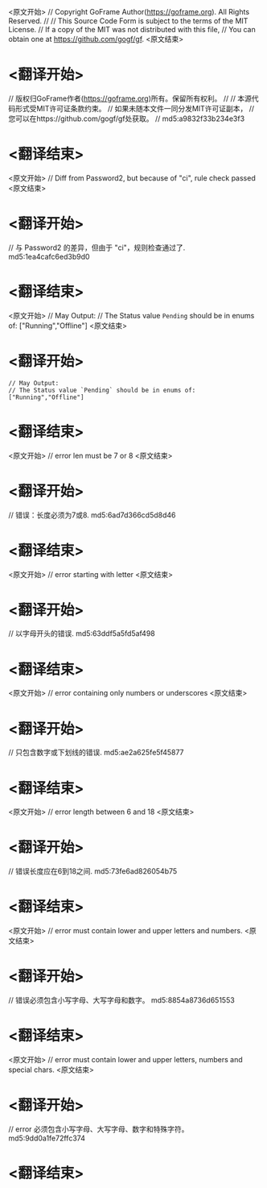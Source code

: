 
<原文开始>
// Copyright GoFrame Author(https://goframe.org). All Rights Reserved.
//
// This Source Code Form is subject to the terms of the MIT License.
// If a copy of the MIT was not distributed with this file,
// You can obtain one at https://github.com/gogf/gf.
<原文结束>

# <翻译开始>
// 版权归GoFrame作者(https://goframe.org)所有。保留所有权利。
//
// 本源代码形式受MIT许可证条款约束。
// 如果未随本文件一同分发MIT许可证副本，
// 您可以在https://github.com/gogf/gf处获取。
// md5:a9832f33b234e3f3
# <翻译结束>


<原文开始>
// Diff from Password2, but because of "ci", rule check passed
<原文结束>

# <翻译开始>
// 与 Password2 的差异，但由于 "ci"，规则检查通过了. md5:1ea4cafc6ed3b9d0
# <翻译结束>


<原文开始>
	// May Output:
	// The Status value `Pending` should be in enums of: ["Running","Offline"]
<原文结束>

# <翻译开始>
	// May Output:
	// The Status value `Pending` should be in enums of: ["Running","Offline"]
# <翻译结束>


<原文开始>
// error len must be 7 or 8
<原文结束>

# <翻译开始>
// 错误：长度必须为7或8. md5:6ad7d366cd5d8d46
# <翻译结束>


<原文开始>
// error starting with letter
<原文结束>

# <翻译开始>
// 以字母开头的错误. md5:63ddf5a5fd5af498
# <翻译结束>


<原文开始>
// error containing only numbers or underscores
<原文结束>

# <翻译开始>
// 只包含数字或下划线的错误. md5:ae2a625fe5f45877
# <翻译结束>


<原文开始>
// error length between 6 and 18
<原文结束>

# <翻译开始>
// 错误长度应在6到18之间. md5:73fe6ad826054b75
# <翻译结束>


<原文开始>
// error must contain lower and upper letters and numbers.
<原文结束>

# <翻译开始>
// 错误必须包含小写字母、大写字母和数字。 md5:8854a8736d651553
# <翻译结束>


<原文开始>
// error must contain lower and upper letters, numbers and special chars.
<原文结束>

# <翻译开始>
// error 必须包含小写字母、大写字母、数字和特殊字符。 md5:9dd0a1fe72ffc374
# <翻译结束>

